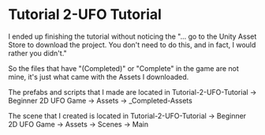 # Tutorial 2-UFO Tutorial

I ended up finishing the tutorial without noticing the "... go to the Unity Asset Store to download the project. You don't need to do this, and in fact, I would rather you didn't." 

So the files that have "(Completed)" or "Complete" in the game are not mine, it's just what came with the Assets I downloaded.

The prefabs and scripts that I made are located in Tutorial-2-UFO-Tutorial -> Beginner 2D UFO Game -> Assets -> _Completed-Assets 

The scene that I created is located in Tutorial-2-UFO-Tutorial -> Beginner 2D UFO Game -> Assets -> Scenes -> Main 
